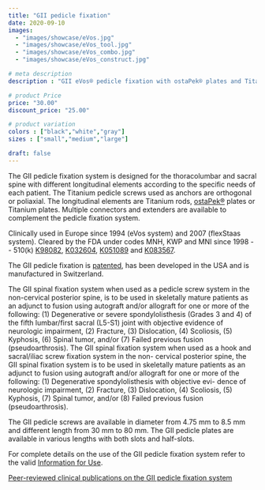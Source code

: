 ```yaml
---
title: "GII pedicle fixation"
date: 2020-09-10
images: 
  - "images/showcase/eVos.jpg"
  - "images/showcase/eVos_tool.jpg"
  - "images/showcase/eVos_combo.jpg"
  - "images/showcase/eVos_construct.jpg"

# meta description
description : "GII eVos® pedicle fixation with ostaPek® plates and Titanium/ostaPek® rods for supplemental spine stabilization."

# product Price
price: "30.00"
discount_price: "25.00"

# product variation
colors : ["black","white","gray"]
sizes : ["small","medium","large"]

draft: false
---
```


The GII pedicle fixation system is designed for the thoracolumbar and sacral spine with different longitudinal elements according to the specific needs of each patient. 
The Titanium pedicle screws used as anchors are orthogonal or poliaxial. 
The longitudinal elements are Titanium rods, [ostaPek®](https://spinenuances.com/ostapek) plates or Titanium plates. Multiple connectors and extenders are available to complement the pedicle fixation system.

Clinically used in Europe since 1994 (eVos system) and 2007 (flexStaas system). 
Cleared by the FDA under codes MNH, KWP and MNI since 1998 -- 510(k) [K98082](https://www.accessdata.fda.gov/cdrh_docs/pdf/K980852.pdf), [K032604](https://www.accessdata.fda.gov/cdrh_docs/pdf3/K032604.pdf), [K051089](https://www.accessdata.fda.gov/cdrh_docs/pdf5/K051089.pdf) and [K083567](https://www.accessdata.fda.gov/cdrh_docs/pdf8/K083567.pdf).

The GII pedicle fixation is [patented](https://spinenuances.com/download/patents), has been developed in the USA and is manufactured in Switzerland.

The GII spinal fixation system when used as a pedicle screw system in the non-cervical posterior spine,  is to be used in skeletally mature patients as an adjunct to fusion using autograft and/or allograft for one or more of the following:
(1) Degenerative or severe spondylolisthesis (Grades 3 and 4) of the fifth lumbar/first sacral (L5-S1) joint with objective evidence of neurologic impairment,
(2) Fracture,
(3) Dislocation,
(4) Scoliosis,
(5) Kyphosis,
(6) Spinal tumor, and/or
(7) Failed previous fusion (pseudoarthrosis).
The GII spinal fixation system when used as a hook and sacral/iliac screw fixation system in the non- cervical posterior spine, the GII spinal fixation system is to be used in skeletally mature patients as an adjunct to fusion using autograft and/or allograft for one or more of the following:
(1) Degenerative spondylolisthesis with objective evi- dence of neurologic impairment,
(2) Fracture,
(3) Dislocation,
(4) Scoliosis,
(5) Kyphosis,
(7) Spinal tumor, and/or
(8) Failed previous fusion (pseudoarthrosis).

The GII pedicle screws are available in diameter from 4.75 mm to 8.5 mm and different length from 30 mm to 80 mm. The GII pedicle plates are available in various lengths with both slots and half-slots.

For complete details on the use of the GII pedicle fixation system refer to the valid  [Information for Use](https://saps2412.github.io/IFUs/US_GII_spinal_fixation_system_IFU_2020-05.pdf).

[Peer-reviewed clinical publications on the GII pedicle fixation system](https://spinenuances.com/download/publications)
